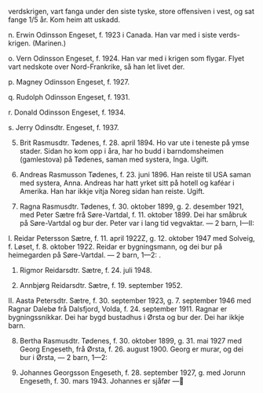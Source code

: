 verdskrigen, vart fanga under den siste tyske, store offensiven i vest, og sat fange 1/5 år. Kom heim att uskadd.

n. Erwin Odinsson Engeset, f. 1923 i Canada. Han var med i siste verds-krigen. (Marinen.)

o. Vern Odinsson Engeset, f. 1924. Han var med i krigen som flygar. Flyet vart nedskote over Nord-Frankrike, så han let livet der.

p. Magney Odinsson Engeset, f. 1927.

q. Rudolph Odinsson Engeset, f. 1931.

r. Donald Odinsson Engeset, f. 1934.

s. Jerry Odinsdtr. Engeset, f. 1937.

5. Brit Rasmusdtr. Tødenes, f. 28. april 1894. Ho var ute i teneste på ymse stader. Sidan ho kom opp i åra, har ho budd i barndomsheimen (gamlestova) på Tødenes, saman med systera, Inga. Ugift.

6. Andreas Rasmusson Tødenes, f. 23. juni 1896. Han reiste til USA saman med systera, Anna. Andreas har hatt yrket sitt på hotell og kaféar i Amerika. Han har ikkje vitja Noreg sidan han reiste. Ugift.

7. Ragna Rasmusdtr. Tødenes, f. 30. oktober 1899, g. 2. desember 1921, med Peter Sætre frå Søre-Vartdal, f. 11. oktober 1899. Dei har småbruk på Søre-Vartdal og bur der. Peter var i lang tid vegvaktar. — 2 barn, I—II:

I. Reidar Petersson Sætre, f. 11. april 1922Z, g. 12. oktober 1947 med Solveig, f. Løset, f. 8. oktober 1922. Reidar er bygningsmann, og dei bur på heimegarden på Søre-Vartdal. — 2 barn, 1—2: .

1. Rigmor Reidarsdtr. Sætre, f. 24. juli 1948.

2. Annbjørg Reidarsdtr. Sætre, f. 19. september 1952.

II. Aasta Petersdtr. Sætre, f. 30. september 1923, g. 7. september 1946 med Ragnar Dalebø frå Dalsfjord, Volda, f. 24. september 1911. Ragnar er bygningssnikkar. Dei har bygd bustadhus i Ørsta og bur der. Dei har ikkje barn.

8. Bertha Rasmusdtr. Tødenes, f. 30. oktober 1899, g. 31. mai 1927 med Georg Engeseth, frå Ørsta, f. 26. august 1900. Georg er murar, og dei bur i Ørsta, — 2 barn, 1—2:

1. Johannes Georgsson Engeseth, f. 28. september 1927, g. med Jorunn Engeseth, f. 30. mars 1943. Johannes er sjåfør —